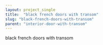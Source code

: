 ```yaml
---
layout: project_single
title:  "black french doors with transom"
slug: "black-french-doors-with-transom"
parent: "interior-door-with-transom"
---
```

black french doors with transom